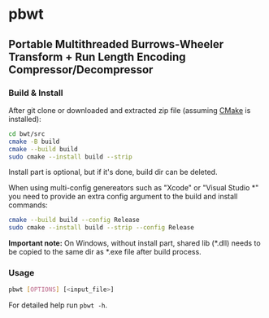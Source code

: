 # pbwt

## Portable Multithreaded Burrows-Wheeler Transform + Run Length Encoding Compressor/Decompressor

### Build & Install

After git clone or downloaded and extracted zip file (assuming [CMake](https://cmake.org/download/) is installed):

```sh
cd bwt/src
cmake -B build
cmake --build build
sudo cmake --install build --strip
```

Install part is optional, but if it's done, build dir can be deleted.

When using multi-config genereators such as "Xcode" or "Visual Studio \*" you need to provide an extra config argument to the build and install commands:

```sh
cmake --build build --config Release
sudo cmake --install build --strip --config Release
```

**Important note:** On Windows, without install part, shared lib (\*.dll) needs to be copied to the same dir as \*.exe file after build process.

### Usage

```sh
pbwt [OPTIONS] [<input_file>]
```

For detailed help run `pbwt -h`.
